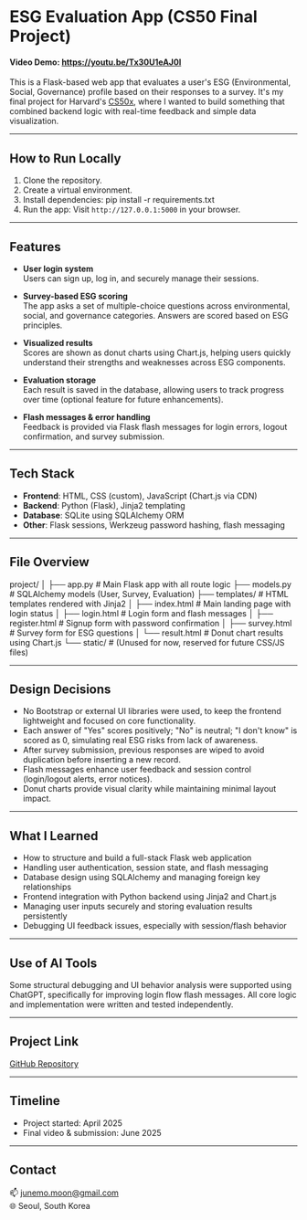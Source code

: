 # ESG Evaluation App (CS50 Final Project)

#### Video Demo: https://youtu.be/Tx30U1eAJ0I

This is a Flask-based web app that evaluates a user's ESG (Environmental, Social, Governance) profile based on their responses to a survey. It's my final project for Harvard's [CS50x](https://cs50.harvard.edu/x), where I wanted to build something that combined backend logic with real-time feedback and simple data visualization.

---

## How to Run Locally

1. Clone the repository.
2. Create a virtual environment.
3. Install dependencies: pip install -r requirements.txt
4. Run the app: Visit `http://127.0.0.1:5000` in your browser.


---

## Features

- **User login system**  
Users can sign up, log in, and securely manage their sessions.

- **Survey-based ESG scoring**  
The app asks a set of multiple-choice questions across environmental, social, and governance categories. Answers are scored based on ESG principles.

- **Visualized results**  
Scores are shown as donut charts using Chart.js, helping users quickly understand their strengths and weaknesses across ESG components.

- **Evaluation storage**  
Each result is saved in the database, allowing users to track progress over time (optional feature for future enhancements).

- **Flash messages & error handling**  
Feedback is provided via Flask flash messages for login errors, logout confirmation, and survey submission.

---

## Tech Stack

- **Frontend**: HTML, CSS (custom), JavaScript (Chart.js via CDN)
- **Backend**: Python (Flask), Jinja2 templating
- **Database**: SQLite using SQLAlchemy ORM
- **Other**: Flask sessions, Werkzeug password hashing, flash messaging

---

## File Overview

project/
│
├── app.py # Main Flask app with all route logic
├── models.py # SQLAlchemy models (User, Survey, Evaluation)
├── templates/ # HTML templates rendered with Jinja2
│ ├── index.html # Main landing page with login status
│ ├── login.html # Login form and flash messages
│ ├── register.html # Signup form with password confirmation
│ ├── survey.html # Survey form for ESG questions
│ └── result.html # Donut chart results using Chart.js
└── static/ # (Unused for now, reserved for future CSS/JS files)


---

## Design Decisions

- No Bootstrap or external UI libraries were used, to keep the frontend lightweight and focused on core functionality.
- Each answer of "Yes" scores positively; "No" is neutral; "I don't know" is scored as 0, simulating real ESG risks from lack of awareness.
- After survey submission, previous responses are wiped to avoid duplication before inserting a new record.
- Flash messages enhance user feedback and session control (login/logout alerts, error notices).
- Donut charts provide visual clarity while maintaining minimal layout impact.

---

## What I Learned

- How to structure and build a full-stack Flask web application
- Handling user authentication, session state, and flash messaging
- Database design using SQLAlchemy and managing foreign key relationships
- Frontend integration with Python backend using Jinja2 and Chart.js
- Managing user inputs securely and storing evaluation results persistently
- Debugging UI feedback issues, especially with session/flash behavior

---

## Use of AI Tools

Some structural debugging and UI behavior analysis were supported using ChatGPT, specifically for improving login flow flash messages. All core logic and implementation were written and tested independently.

---

## Project Link

[GitHub Repository](https://github.com/Junemo-hub/CS50_Final_Project/)

---

## Timeline

- Project started: April 2025  
- Final video & submission: June 2025

---

## Contact

📫 junemo.moon@gmail.com  
🌐 Seoul, South Korea  
